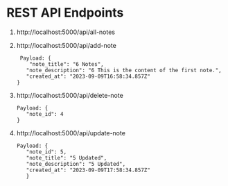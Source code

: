 # REST API Endpoints

1. http://localhost:5000/api/all-notes
2. http://localhost:5000/api/add-note
   ```
    Payload: {
       "note_title": "6 Notes",
      "note_description": "6 This is the content of the first note.",
      "created_at": "2023-09-09T16:58:34.857Z"
   }
   ```
3. http://localhost:5000/api/delete-note
   ```
   Payload: {
      "note_id": 4
   }
   ```
4. http://localhost:5000/api/update-note

   ```
   Payload: {
      "note_id": 5,
      "note_title": "5 Updated",
      "note_description": "5 Updated",
      "created_at": "2023-09-09T17:58:34.857Z"
      }
   ```
